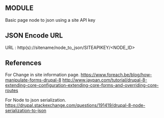MODULE
------
Basic page node to json using a site API key

JSON Encode URL
-----------------
URL : http(s)://sitename/node_to_json/SITEAPIKEY/<NODE_ID>

References
-------------
For Change in site information page.
https://www.foreach.be/blog/how-manipulate-forms-drupal-8
http://www.jaypan.com/tutorial/drupal-8-extending-core-configuration-extending-core-forms-and-overriding-core-routes

For Node to json serialization.
https://drupal.stackexchange.com/questions/191419/drupal-8-node-serialization-to-json

